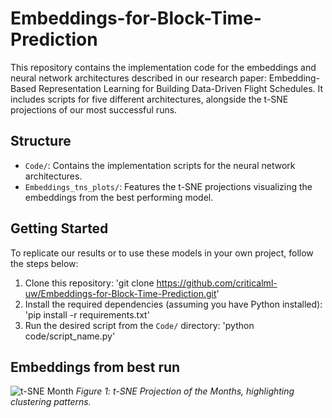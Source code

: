 # Embeddings-for-Block-Time-Prediction

This repository contains the implementation code for the embeddings and neural network architectures described in our research paper: Embedding-Based Representation Learning for Building Data-Driven Flight Schedules. It includes scripts for five different architectures, alongside the t-SNE projections of our most successful runs.

## Structure

- `Code/`: Contains the implementation scripts for the neural network architectures.
- `Embeddings_tns_plots/`: Features the t-SNE projections visualizing the embeddings from the best performing model.

## Getting Started

To replicate our results or to use these models in your own project, follow the steps below:

1. Clone this repository: 'git clone https://github.com/criticalml-uw/Embeddings-for-Block-Time-Prediction.git'
2. Install the required dependencies (assuming you have Python installed): 'pip install -r requirements.txt'
3. Run the desired script from the `Code/` directory: 'python code/script_name.py'


## Embeddings from best run

![t-SNE Month](Embeddings_tnse_plots/emb_months.png)
*Figure 1: t-SNE Projection of the Months, highlighting clustering patterns.*
